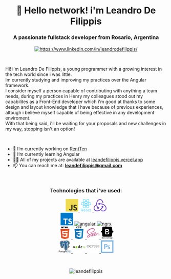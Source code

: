 <h1 align="center">👋 Hello network! i'm Leandro De Filippis</h1>
<h3 align="center">A passionate fullstack developer from Rosario, Argentina</h3>
<p align="center">
<a href="https://www.linkedin.com/in/leandrodefilippis/" target="blank"><img align="center" src="https://1000marcas.net/wp-content/uploads/2020/01/Logo-Linkedin.png" alt="https://www.linkedin.com/in/leandrodefilippis/" height="40" width="100" /></a>
</p><br />

<p align="left">Hi! i'm Leandro De Filippis, a young programmer with a growing interest in the tech world since i was little.<br />
Im currently studying and improving my practices over the Angular framework.<br />
I consider myself a person capable of contributing with anything a team needs, during my practices in Henry my colleagues stood out my capabilites as a Front-End developer which i'm good at thanks to some design and layout knowledge that i have because of previous experiences, altough i believe myself capable of being effective in any development enviroment.<br />
With that being said, i'll be waiting for your proposals and new challenges in my way, stopping isn't an option!</p><br />

- 🔭 I’m currently working on [RentTen](https://rent-ten.vercel.app/home)
- 🌱 I’m currently learning Angular
- 👨‍💻 All of my projects are available at [leandefilippis.vercel.app](leandefilippis.vercel.app)
- 📫 You can reach me at: **leandefilippis@gmail.com**
<br />

<h3 align="center">Technologies that i've used:</h3>
<p align="center">
  <a href="https://developer.mozilla.org/en-US/docs/Web/JavaScript" target="_blank" rel="noreferrer"> 
    <img src="https://raw.githubusercontent.com/devicons/devicon/master/icons/javascript/javascript-original.svg" alt="javascript" width="40" height="40"/>
  </a>
  <a href="https://reactjs.org/" target="_blank" rel="noreferrer"> 
   <img src="https://raw.githubusercontent.com/devicons/devicon/master/icons/react/react-original-wordmark.svg" alt="react" width="40" height="40"/> 
  </a> 
  <a href="https://redux.js.org" target="_blank" rel="noreferrer"> 
    <img src="https://raw.githubusercontent.com/devicons/devicon/master/icons/redux/redux-original.svg" alt="redux" width="40" height="40"/>
  </a><br />
  
  <a href="https://www.typescriptlang.org/" target="_blank" rel="noreferrer"> 
   <img src="https://raw.githubusercontent.com/devicons/devicon/master/icons/typescript/typescript-original.svg" alt="typescript" width="40" height="40"/> 
  </a>
  <a href="https://angular.io" target="_blank" rel="noreferrer"> 
   <img src="https://angular.io/assets/images/logos/angular/angular.svg" alt="angular" width="40" height="40"/> 
  </a>
    <a href="https://ngrx.io" target="_blank" rel="noreferrer"> 
    <img src="https://ngrx.io/assets/images/badge.svg" alt="ngrx" width="40" height="40"/> 
  </a><br />
  
  <a href="https://www.w3.org/html/" target="_blank" rel="noreferrer">
   <img src="https://raw.githubusercontent.com/devicons/devicon/master/icons/html5/html5-original-wordmark.svg" alt="html5" width="40" height="40"/> 
  </a>  
  <a href="https://www.w3schools.com/css/" target="_blank" rel="noreferrer">
   <img src="https://raw.githubusercontent.com/devicons/devicon/master/icons/css3/css3-original-wordmark.svg" alt="css3" width="40" height="40"/> 
  </a> 
  <a href="https://sass-lang.com" target="_blank" rel="noreferrer"> 
    <img src="https://raw.githubusercontent.com/devicons/devicon/master/icons/sass/sass-original.svg" alt="sass" width="40" height="40"/> 
  </a>  
  <a href="https://getbootstrap.com" target="_blank" rel="noreferrer">
    <img src="https://raw.githubusercontent.com/devicons/devicon/master/icons/bootstrap/bootstrap-plain-wordmark.svg" alt="bootstrap" width="40" height="40"/>
  </a><br />
  
  <a href="https://www.postgresql.org" target="_blank" rel="noreferrer"> 
    <img src="https://raw.githubusercontent.com/devicons/devicon/master/icons/postgresql/postgresql-original-wordmark.svg" alt="postgresql" width="40" height="40"/>     </a>
  <a href="https://nodejs.org" target="_blank" rel="noreferrer"> 
    <img src="https://raw.githubusercontent.com/devicons/devicon/master/icons/nodejs/nodejs-original-wordmark.svg" alt="nodejs" width="40" height="40"/> 
  </a> 
  <a href="https://expressjs.com" target="_blank" rel="noreferrer">
    <img src="https://raw.githubusercontent.com/devicons/devicon/master/icons/express/express-original-wordmark.svg" alt="express" width="40" height="40"/>
  </a>
  <a href="https://www.photoshop.com/en" target="_blank" rel="noreferrer"> 
    <img src="https://raw.githubusercontent.com/devicons/devicon/master/icons/photoshop/photoshop-line.svg" alt="photoshop" width="40" height="40"/>
  </a>
</p><br />

<p align="center"> <img src="https://komarev.com/ghpvc/?username=leandefilippis&label=Profile%20views&color=0e75b6&style=flat" alt="leandefilippis" /> </p>
